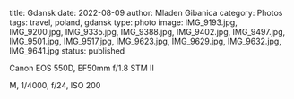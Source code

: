 title: Gdansk
date: 2022-08-09
author: Mladen Gibanica
category: Photos
tags: travel, poland, gdansk
type: photo
image: IMG_9193.jpg, IMG_9200.jpg, IMG_9335.jpg, IMG_9388.jpg, IMG_9402.jpg, IMG_9497.jpg, IMG_9501.jpg, IMG_9517.jpg, IMG_9623.jpg, IMG_9629.jpg, IMG_9632.jpg, IMG_9641.jpg
status: published

Canon EOS 550D, EF50mm f/1.8 STM II

M, 1/4000, f/24, ISO 200
